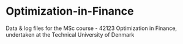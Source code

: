 # Optimization-in-Finance
Data &amp; log files for the MSc course - 42123 Optimization in Finance, undertaken at the Technical University of Denmark
